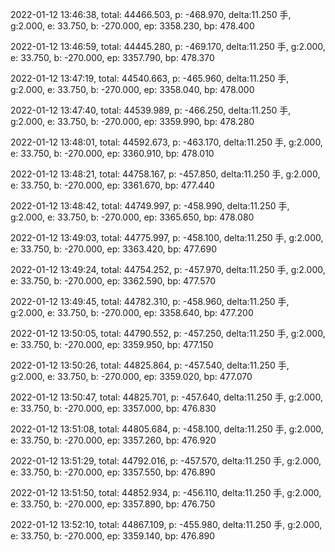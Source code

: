 2022-01-12 13:46:38, total: 44466.503, p: -468.970, delta:11.250 手, g:2.000, e: 33.750, b: -270.000, ep: 3358.230, bp: 478.400

2022-01-12 13:46:59, total: 44445.280, p: -469.170, delta:11.250 手, g:2.000, e: 33.750, b: -270.000, ep: 3357.790, bp: 478.370

2022-01-12 13:47:19, total: 44540.663, p: -465.960, delta:11.250 手, g:2.000, e: 33.750, b: -270.000, ep: 3358.040, bp: 478.000

2022-01-12 13:47:40, total: 44539.989, p: -466.250, delta:11.250 手, g:2.000, e: 33.750, b: -270.000, ep: 3359.990, bp: 478.280

2022-01-12 13:48:01, total: 44592.673, p: -463.170, delta:11.250 手, g:2.000, e: 33.750, b: -270.000, ep: 3360.910, bp: 478.010

2022-01-12 13:48:21, total: 44758.167, p: -457.850, delta:11.250 手, g:2.000, e: 33.750, b: -270.000, ep: 3361.670, bp: 477.440

2022-01-12 13:48:42, total: 44749.997, p: -458.990, delta:11.250 手, g:2.000, e: 33.750, b: -270.000, ep: 3365.650, bp: 478.080

2022-01-12 13:49:03, total: 44775.997, p: -458.100, delta:11.250 手, g:2.000, e: 33.750, b: -270.000, ep: 3363.420, bp: 477.690

2022-01-12 13:49:24, total: 44754.252, p: -457.970, delta:11.250 手, g:2.000, e: 33.750, b: -270.000, ep: 3362.590, bp: 477.570

2022-01-12 13:49:45, total: 44782.310, p: -458.960, delta:11.250 手, g:2.000, e: 33.750, b: -270.000, ep: 3358.640, bp: 477.200

2022-01-12 13:50:05, total: 44790.552, p: -457.250, delta:11.250 手, g:2.000, e: 33.750, b: -270.000, ep: 3359.950, bp: 477.150

2022-01-12 13:50:26, total: 44825.864, p: -457.540, delta:11.250 手, g:2.000, e: 33.750, b: -270.000, ep: 3359.020, bp: 477.070

2022-01-12 13:50:47, total: 44825.701, p: -457.640, delta:11.250 手, g:2.000, e: 33.750, b: -270.000, ep: 3357.000, bp: 476.830

2022-01-12 13:51:08, total: 44805.684, p: -458.100, delta:11.250 手, g:2.000, e: 33.750, b: -270.000, ep: 3357.260, bp: 476.920

2022-01-12 13:51:29, total: 44792.016, p: -457.570, delta:11.250 手, g:2.000, e: 33.750, b: -270.000, ep: 3357.550, bp: 476.890

2022-01-12 13:51:50, total: 44852.934, p: -456.110, delta:11.250 手, g:2.000, e: 33.750, b: -270.000, ep: 3357.890, bp: 476.750

2022-01-12 13:52:10, total: 44867.109, p: -455.980, delta:11.250 手, g:2.000, e: 33.750, b: -270.000, ep: 3359.140, bp: 476.890